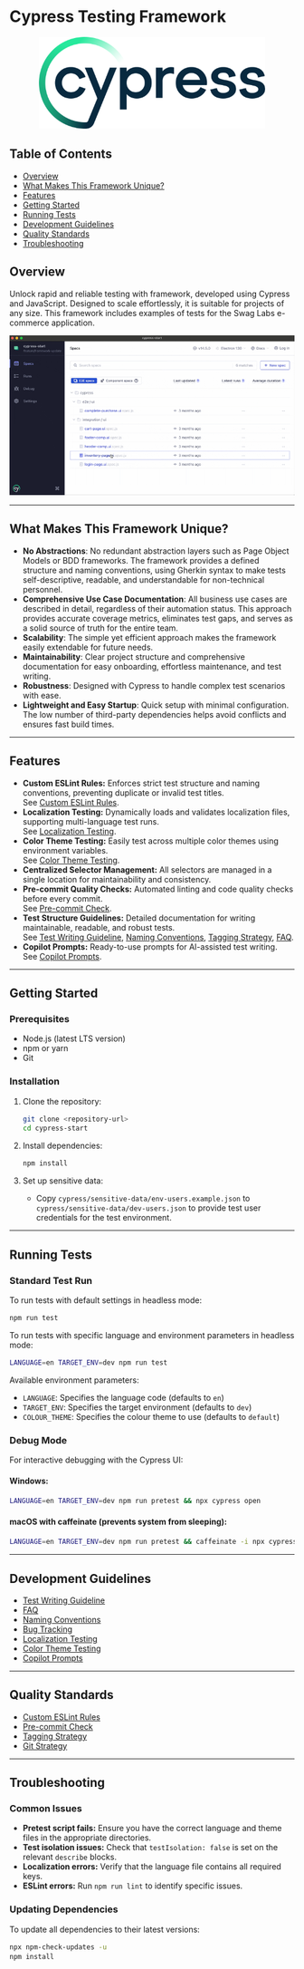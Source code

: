 # Cypress Testing Framework

<p align="center">
    <picture>
      <source media="(prefers-color-scheme: dark)"  srcset="./assets/cypress-logo-dark.png">
      <source media="(prefers-color-scheme: light)" srcset="./assets/cypress-logo-light.png">
      <img alt="Cypress Logo" src="./assets/cypress-logo-light.png">
    </picture>
</p>

## Table of Contents

- [Overview](#overview)
- [What Makes This Framework Unique?](#what-makes-this-framework-unique)
- [Features](#features)
- [Getting Started](#getting-started)
- [Running Tests](#running-tests)
- [Development Guidelines](#development-guidelines)
- [Quality Standards](#quality-standards)
- [Troubleshooting](#troubleshooting)

## Overview

Unlock rapid and reliable testing with framework, developed using Cypress and JavaScript. Designed to scale
effortlessly, it is suitable for projects of any size. This framework includes examples of tests for the Swag Labs
e-commerce application.

![Alt text](assets/execution-example.gif)

---

## What Makes This Framework Unique?

- **No Abstractions**: No redundant abstraction layers such as Page Object Models or BDD frameworks. The framework
  provides a defined structure and naming conventions, using Gherkin syntax to make tests self-descriptive, readable, and
  understandable for non-technical personnel.
- **Comprehensive Use Case Documentation**: All business use cases are described in detail, regardless of their
  automation status. This approach provides accurate coverage metrics, eliminates test gaps, and serves as a solid source of truth
  for the entire team.
- **Scalability**: The simple yet efficient approach makes the framework easily extendable for future needs.
- **Maintainability**: Clear project structure and comprehensive documentation for easy onboarding,
  effortless maintenance, and test writing.
- **Robustness**: Designed with Cypress to handle complex test scenarios with ease.
- **Lightweight and Easy Startup**: Quick setup with minimal configuration. The low number of third-party dependencies
  helps avoid conflicts and ensures fast build times.

---

## Features

- **Custom ESLint Rules:** Enforces strict test structure and naming conventions, preventing duplicate or invalid test
  titles.  
  See [Custom ESLint Rules](docs/eslint-custom-rules.md).
- **Localization Testing:** Dynamically loads and validates localization files, supporting multi-language test runs.  
  See [Localization Testing](docs/localization-testing.md).
- **Color Theme Testing:** Easily test across multiple color themes using environment variables.  
  See [Color Theme Testing](docs/colour-theme-testing.md).
- **Centralized Selector Management:** All selectors are managed in a single location for maintainability and
  consistency.
- **Pre-commit Quality Checks:** Automated linting and code quality checks before every commit.  
  See [Pre-commit Check](docs/pre-commit-check.md).
- **Test Structure Guidelines:** Detailed documentation for writing maintainable, readable, and robust tests.  
  See [Test Writing Guideline](docs/test-writing-guideline.md), [Naming Conventions](docs/naming-conventions.md), [Tagging Strategy](docs/tagging-strategy.md), [FAQ](docs/faq.md).
- **Copilot Prompts:** Ready-to-use prompts for AI-assisted test writing.  
  See [Copilot Prompts](docs/copilot-prompts.md).

---

## Getting Started

### Prerequisites

- Node.js (latest LTS version)
- npm or yarn
- Git

### Installation

1. Clone the repository:

   ```bash
   git clone <repository-url>
   cd cypress-start
   ```

2. Install dependencies:

   ```bash
   npm install
   ```

3. Set up sensitive data:

    - Copy `cypress/sensitive-data/env-users.example.json` to `cypress/sensitive-data/dev-users.json` to provide test
      user credentials for the test environment.

---

## Running Tests

### Standard Test Run

To run tests with default settings in headless mode:

```bash
npm run test
```

To run tests with specific language and environment parameters in headless mode:

```bash
LANGUAGE=en TARGET_ENV=dev npm run test
```

Available environment parameters:

- `LANGUAGE`: Specifies the language code (defaults to `en`)
- `TARGET_ENV`: Specifies the target environment (defaults to `dev`)
- `COLOUR_THEME`: Specifies the colour theme to use (defaults to `default`)

### Debug Mode

For interactive debugging with the Cypress UI:

#### Windows:

```bash
LANGUAGE=en TARGET_ENV=dev npm run pretest && npx cypress open
```

#### macOS with caffeinate (prevents system from sleeping):

```bash
LANGUAGE=en TARGET_ENV=dev npm run pretest && caffeinate -i npx cypress open
```

---

## Development Guidelines

- [Test Writing Guideline](docs/test-writing-guideline.md)
- [FAQ](docs/faq.md)
- [Naming Conventions](docs/naming-conventions.md)
- [Bug Tracking](docs/bug-tracking.md)
- [Localization Testing](docs/localization-testing.md)
- [Color Theme Testing](docs/colour-theme-testing.md)
- [Copilot Prompts](docs/copilot-prompts.md)

---

## Quality Standards

- [Custom ESLint Rules](docs/eslint-custom-rules.md)
- [Pre-commit Check](docs/pre-commit-check.md)
- [Tagging Strategy](docs/tagging-strategy.md)
- [Git Strategy](docs/git-strategy.md)

---

## Troubleshooting

### Common Issues

- **Pretest script fails:** Ensure you have the correct language and theme files in the appropriate directories.
- **Test isolation issues:** Check that `testIsolation: false` is set on the relevant `describe` blocks.
- **Localization errors:** Verify that the language file contains all required keys.
- **ESLint errors:** Run `npm run lint` to identify specific issues.

### Updating Dependencies

To update all dependencies to their latest versions:

```bash
npx npm-check-updates -u
npm install
```
 